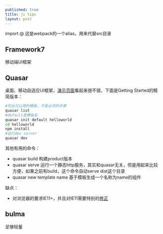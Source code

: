 ```yaml
---
published: true
title: js tips
layout: post
---
```


import @ 这是webpack的一个alias，用来代替src目录

## Framework7
移动端UI框架 

## Quasar

桌面、移动自适应UI框架，[演示页面](quasar-framework.org/)看起来很不错，下面是Getting Started的精简版本：

```bash
#列出可以用的模板，不是必须的步骤
quasar list
#default是模板名
quasar init default helloworld
cd helloworld
npm install
#运行dev server
quasar dev
```

其他有用的命令：
* quasar build 构建product版本
* quasar serve  运行一个静态http服务，其实和quasar无关，但是用起来比较方便，如果之前有build，这个命令自动serve dist这个目录
* quasar new template name 基于模板生成一个名称为name的组件


缺点：
* 对浏览器的要求IE11+，并且对IE11需要特别的[修正](http://quasar-framework.org/guide/browser-support.html)


## bulma
足够轻量
